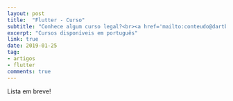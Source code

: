 ```yaml
---
layout: post
title:  "Flutter - Curso"
subtitle: "Conhece algum curso legal?<br><a href='mailto:conteudo@dartbrasil.com.br' style='font-weight: normal;'>Manda para a gente!</a>"
excerpt: "Cursos disponíveis em português"
link: true
date: 2019-01-25
tag:
- artigos
- flutter
comments: true
---
```


Lista em breve!
